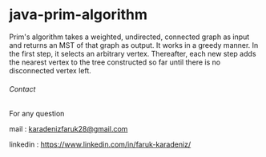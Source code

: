 # java-prim-algorithm
Prim's algorithm takes a weighted, undirected, connected graph as input and returns an MST of that graph as output.  It works in a greedy manner. In the first step, it selects an arbitrary vertex. Thereafter, each new step adds the nearest vertex to the tree constructed so far until there is no disconnected vertex left.


###### Contact
For any question
 
mail : karadenizfaruk28@gmail.com

linkedin :  https://www.linkedin.com/in/faruk-karadeniz/
